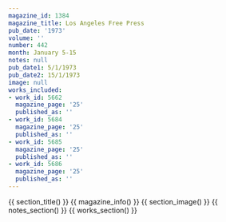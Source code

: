 ```yaml
---
magazine_id: 1384
magazine_title: Los Angeles Free Press
pub_date: '1973'
volume: ''
number: 442
month: January 5-15
notes: null
pub_date1: 5/1/1973
pub_date2: 15/1/1973
image: null
works_included:
- work_id: 5662
  magazine_page: '25'
  published_as: ''
- work_id: 5684
  magazine_page: '25'
  published_as: ''
- work_id: 5685
  magazine_page: '25'
  published_as: ''
- work_id: 5686
  magazine_page: '25'
  published_as: ''
---
```


{{ section_title() }}
{{ magazine_info() }}
{{ section_image() }}
{{ notes_section() }}
{{ works_section() }}
